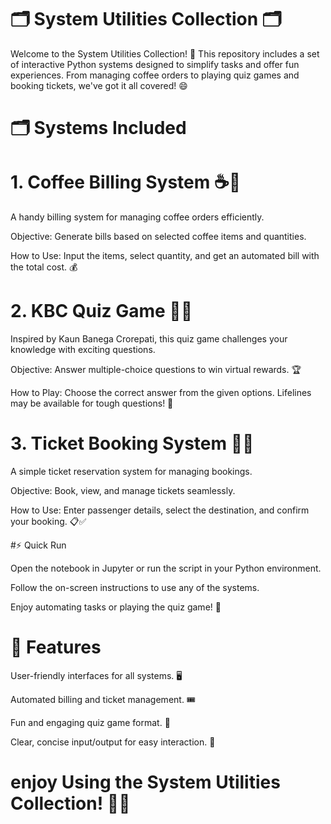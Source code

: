 # 🗂️ System Utilities Collection  🗂️

Welcome to the System Utilities Collection! 🚀 This repository includes a set of interactive Python systems designed to simplify tasks and offer fun experiences. From managing coffee orders to playing quiz games and booking tickets, we've got it all covered! 😄

# 🗂️ Systems Included

# 1. Coffee Billing System ☕🧾

 A handy billing system for managing coffee orders efficiently.

Objective: Generate bills based on selected coffee items and quantities.

How to Use: Input the items, select quantity, and get an automated bill with the total cost. 💰

# 2. KBC Quiz Game 🎯💡

Inspired by Kaun Banega Crorepati, this quiz game challenges your knowledge with exciting questions.

Objective: Answer multiple-choice questions to win virtual rewards. 🏆

How to Play: Choose the correct answer from the given options. Lifelines may be available for tough questions! 🤔

# 3. Ticket Booking System 🎫🚌

A simple ticket reservation system for managing bookings.

Objective: Book, view, and manage tickets seamlessly.

How to Use: Enter passenger details, select the destination, and confirm your booking. 📋✅

#⚡ Quick Run

Open the notebook in Jupyter or run the script in your Python environment.

Follow the on-screen instructions to use any of the systems.

Enjoy automating tasks or playing the quiz game! 🚀

# 🌟 Features

User-friendly interfaces for all systems. 🖥️

Automated billing and ticket management. 🎟️

Fun and engaging quiz game format. 🎉

Clear, concise input/output for easy interaction. 📝

# enjoy Using the System Utilities Collection! 🎯✨





